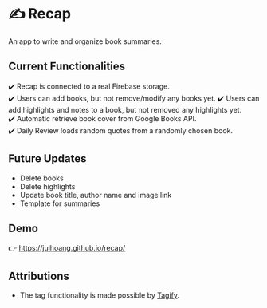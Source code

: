 # ✍️ Recap

An app to write and organize book summaries.

## Current Functionalities
✔️ Recap is connected to a real Firebase storage.  
✔️ Users can add books, but not remove/modify any books yet.
✔️ Users can add highlights and notes to a book, but not removed any highlights yet.   
✔️ Automatic retrieve book cover from Google Books API.  
✔️ Daily Review loads random quotes from a randomly chosen book.  


## Future Updates
- Delete books
- Delete highlights
- Update book title, author name and image link
- Template for summaries

## Demo
👉 https://julhoang.github.io/recap/

## Attributions

- The tag functionality is made possible by <a href="https://github.com/yairEO/tagify">Tagify</a>.